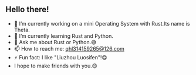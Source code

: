 ## Hello there!
- 🔭 I’m currently working on a mini Operating System with Rust.Its name is Theta.
- 🌱 I’m currently learning Rust and Python.
- 💬 Ask me about Rust or Python.😅
- 📫 How to reach me: qhl314159265@126.com
- ⚡ Fun fact: I like "Liuzhou Luosifen"!😋
- I hope to make friends with you.😊
